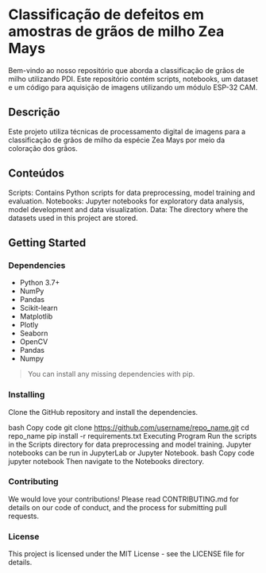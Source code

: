 # Classificação de defeitos em amostras de grãos de milho Zea Mays

Bem-vindo ao nosso repositório que aborda a classificação de grãos de milho utilizando PDI. Este repositório contém scripts, notebooks, um dataset e um código para aquisição de imagens utilizando um módulo ESP-32 CAM.

## Descrição
Este projeto utiliza técnicas de processamento digital de imagens para a classificação de grãos de milho da espécie Zea Mays por meio da coloração dos grãos.

## Conteúdos
Scripts: Contains Python scripts for data preprocessing, model training and evaluation.
Notebooks: Jupyter notebooks for exploratory data analysis, model development and data visualization.
Data: The directory where the datasets used in this project are stored.

## Getting Started
### Dependencies
- Python 3.7+
- NumPy
- Pandas
- Scikit-learn
- Matplotlib
- Plotly
- Seaborn
- OpenCV
- Pandas
- Numpy

> You can install any missing dependencies with pip.

### Installing
Clone the GitHub repository and install the dependencies.

bash
Copy code
git clone https://github.com/username/repo_name.git
cd repo_name
pip install -r requirements.txt
Executing Program
Run the scripts in the Scripts directory for data preprocessing and model training.
Jupyter notebooks can be run in JupyterLab or Jupyter Notebook.
bash
Copy code
jupyter notebook
Then navigate to the Notebooks directory.

### Contributing
We would love your contributions! Please read CONTRIBUTING.md for details on our code of conduct, and the process for submitting pull requests.

### License
This project is licensed under the MIT License - see the LICENSE file for details.
